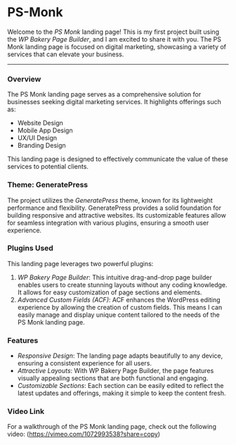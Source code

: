 # PS-Monk
Welcome to the *PS Monk* landing page! This is my first project built using the *WP Bakery Page Builder*, and I am excited to share it with you. The PS Monk landing page is focused on digital marketing, showcasing a variety of services that can elevate your business.

---

### Overview
The PS Monk landing page serves as a comprehensive solution for businesses seeking digital marketing services. It highlights offerings such as:
- Website Design
- Mobile App Design
- UX/UI Design
- Branding Design

This landing page is designed to effectively communicate the value of these services to potential clients.

### Theme: GeneratePress
The project utilizes the *GeneratePress* theme, known for its lightweight performance and flexibility. GeneratePress provides a solid foundation for building responsive and attractive websites. Its customizable features allow for seamless integration with various plugins, ensuring a smooth user experience.

### Plugins Used
This landing page leverages two powerful plugins:
1. *WP Bakery Page Builder*: This intuitive drag-and-drop page builder enables users to create stunning layouts without any coding knowledge. It allows for easy customization of page sections and elements.
2. *Advanced Custom Fields (ACF)*: ACF enhances the WordPress editing experience by allowing the creation of custom fields. This means I can easily manage and display unique content tailored to the needs of the PS Monk landing page.

### Features
- *Responsive Design*: The landing page adapts beautifully to any device, ensuring a consistent experience for all users.
- *Attractive Layouts*: With WP Bakery Page Builder, the page features visually appealing sections that are both functional and engaging.
- *Customizable Sections*: Each section can be easily edited to reflect the latest updates and offerings, making it simple to keep the content fresh.

### Video Link
For a walkthrough of the PS Monk landing page, check out the following video:
(https://vimeo.com/1072993538?share=copy)
